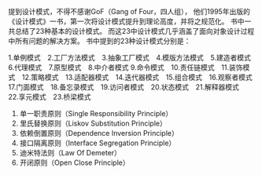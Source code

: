 提到设计模式，不得不感谢GoF（Gang of Four，四人组），
他们1995年出版的《设计模式》一书，第一次将设计模式提升到理论高度，并将之规范化。
书中一共总结了23种基本的设计模式。 而这23中设计模式几乎涵盖了面向对象设计过程中所有问题的解决方案。
书中提到的23种设计模式分别是：

1.单例模式　2.工厂方法模式　3.抽象工厂模式　4.模版方法模式　5.建造者模式　6.代理模式　7.原型模式　8.中介者模式
9.命令模式　10.责任链模式　11.装饰模式　12.策略模式　13.适配器模式　14.迭代器模式　15.组合模式　16.观察者模式
17.门面模式　18.备忘录模式　19.访问者模式　20.状态模式　21.解释器模式　22.享元模式　23.桥梁模式

1.  单一职责原则（Single Responsibility Principle）
2.  里氏替换原则（Liskov Substitution Principle）
3.  依赖倒置原则（Dependence Inversion Principle）
4.  接口隔离原则（Interface Segregation Principle）
5.  迪米特法则（Law Of Demeter）
6.  开闭原则（Open Close Principle）